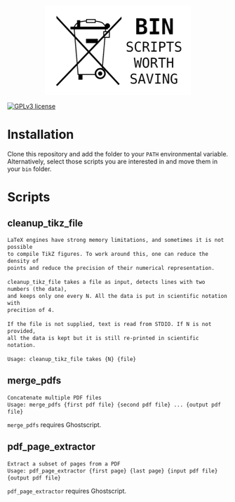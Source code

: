 <p align="center">
<img width="333" height="204" src="logo.png">
</p>

[![GPLv3
license](https://img.shields.io/badge/License-GPLv3-blue.svg)](http://perso.crans.org/besson/LICENSE.html)

# Installation

Clone this repository and add the folder to your `PATH` environmental variable.
Alternatively, select those scripts you are interested in and move them in your
`bin` folder.

# Scripts

## cleanup_tikz_file

```
LaTeX engines have strong memory limitations, and sometimes it is not possible
to compile TikZ figures. To work around this, one can reduce the density of
points and reduce the precision of their numerical representation.

cleanup_tikz_file takes a file as input, detects lines with two numbers (the data),
and keeps only one every N. All the data is put in scientific notation with
precition of 4.

If the file is not supplied, text is read from STDIO. If N is not provided,
all the data is kept but it is still re-printed in scientific notation.

Usage: cleanup_tikz_file takes {N} {file}
```

## merge_pdfs

```
Concatenate multiple PDF files
Usage: merge_pdfs {first pdf file} {second pdf file} ... {output pdf file}
```
`merge_pdfs` requires Ghostscript.

## pdf_page_extractor

```
Extract a subset of pages from a PDF
Usage: pdf_page_extractor {first page} {last page} {input pdf file} {output pdf file}
```
`pdf_page_extractor` requires Ghostscript.
